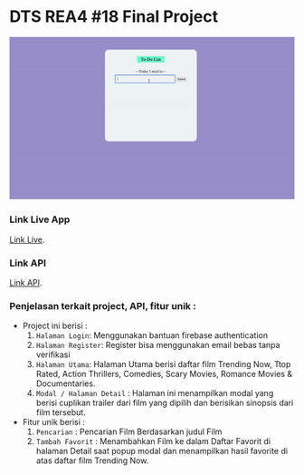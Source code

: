 # DTS REA4 #18 Final Project

![](./ezgif-1-fcea569195.gif)

### Link Live App
[Link Live](https://nutflux.netlify.app/).

### Link API
[Link API](https://developers.themoviedb.org/3).

### Penjelasan terkait project, API, fitur unik :

- Project ini berisi :
    1. `Halaman Login`: Menggunakan bantuan firebase authentication
    1. `Halaman Register`: Register bisa menggunakan email bebas tanpa verifikasi
    1. `Halaman Utama`: Halaman Utama berisi daftar film Trending Now, Ttop Rated, Action Thrillers, Comedies, Scary Movies, Romance Movies & Documentaries.  
    1. `Modal / Halaman Detail` : Halaman ini menampilkan modal yang berisi cuplikan trailer dari film yang dipilih dan berisikan sinopsis dari film tersebut.
- Fitur unik berisi :
    1. `Pencarian` : Pencarian Film Berdasarkan judul Film
    1. `Tambah Favorit` : Menambahkan Film ke dalam Daftar Favorit di halaman Detail saat popup modal dan menampilkan hasil favorite di atas daftar film Trending Now.